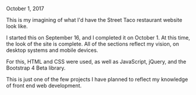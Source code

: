 October 1, 2017

This is my imagining of what I'd have the Street Taco restaurant website look like.

I started this on September 16, and I completed it on October 1. At this time, the look of the site is complete. All of the sections reflect my vision, on desktop systems and mobile devices.

For this, HTML and CSS were used, as well as JavaScript, jQuery, and the Bootstrap 4 Beta library.

This is just one of the few projects I have planned to reflect my knowledge of front end web development.
